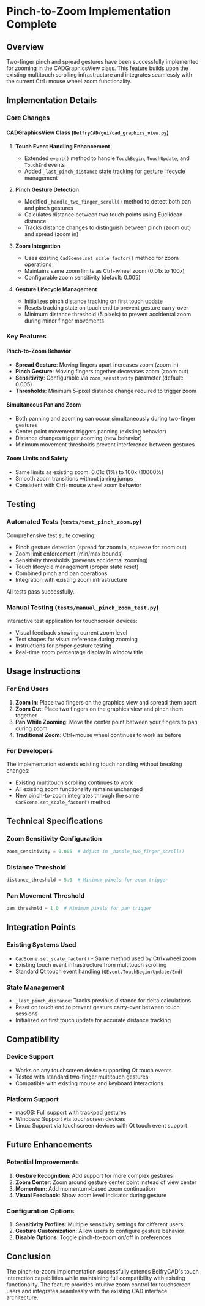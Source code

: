 # Pinch-to-Zoom Implementation Complete

## Overview

Two-finger pinch and spread gestures have been successfully implemented for zooming in the CADGraphicsView class. This feature builds upon the existing multitouch scrolling infrastructure and integrates seamlessly with the current Ctrl+mouse wheel zoom functionality.

## Implementation Details

### Core Changes

#### CADGraphicsView Class (`BelfryCAD/gui/cad_graphics_view.py`)

1. **Touch Event Handling Enhancement**
   - Extended `event()` method to handle `TouchBegin`, `TouchUpdate`, and `TouchEnd` events
   - Added `_last_pinch_distance` state tracking for gesture lifecycle management

2. **Pinch Gesture Detection**
   - Modified `_handle_two_finger_scroll()` method to detect both pan and pinch gestures
   - Calculates distance between two touch points using Euclidean distance
   - Tracks distance changes to distinguish between pinch (zoom out) and spread (zoom in)

3. **Zoom Integration**
   - Uses existing `CadScene.set_scale_factor()` method for zoom operations
   - Maintains same zoom limits as Ctrl+wheel zoom (0.01x to 100x)
   - Configurable zoom sensitivity (default: 0.005)

4. **Gesture Lifecycle Management**
   - Initializes pinch distance tracking on first touch update
   - Resets tracking state on touch end to prevent gesture carry-over
   - Minimum distance threshold (5 pixels) to prevent accidental zoom during minor finger movements

### Key Features

#### Pinch-to-Zoom Behavior
- **Spread Gesture**: Moving fingers apart increases zoom (zoom in)
- **Pinch Gesture**: Moving fingers together decreases zoom (zoom out)
- **Sensitivity**: Configurable via `zoom_sensitivity` parameter (default: 0.005)
- **Thresholds**: Minimum 5-pixel distance change required to trigger zoom

#### Simultaneous Pan and Zoom
- Both panning and zooming can occur simultaneously during two-finger gestures
- Center point movement triggers panning (existing behavior)
- Distance changes trigger zooming (new behavior)
- Minimum movement thresholds prevent interference between gestures

#### Zoom Limits and Safety
- Same limits as existing zoom: 0.01x (1%) to 100x (10000%)
- Smooth zoom transitions without jarring jumps
- Consistent with Ctrl+mouse wheel zoom behavior

## Testing

### Automated Tests (`tests/test_pinch_zoom.py`)

Comprehensive test suite covering:
- Pinch gesture detection (spread for zoom in, squeeze for zoom out)
- Zoom limit enforcement (min/max bounds)
- Sensitivity thresholds (prevents accidental zooming)
- Touch lifecycle management (proper state reset)
- Combined pinch and pan operations
- Integration with existing zoom infrastructure

All tests pass successfully.

### Manual Testing (`tests/manual_pinch_zoom_test.py`)

Interactive test application for touchscreen devices:
- Visual feedback showing current zoom level
- Test shapes for visual reference during zooming
- Instructions for proper gesture testing
- Real-time zoom percentage display in window title

## Usage Instructions

### For End Users
1. **Zoom In**: Place two fingers on the graphics view and spread them apart
2. **Zoom Out**: Place two fingers on the graphics view and pinch them together  
3. **Pan While Zooming**: Move the center point between your fingers to pan during zoom
4. **Traditional Zoom**: Ctrl+mouse wheel continues to work as before

### For Developers
The implementation extends existing touch handling without breaking changes:
- Existing multitouch scrolling continues to work
- All existing zoom functionality remains unchanged
- New pinch-to-zoom integrates through the same `CadScene.set_scale_factor()` method

## Technical Specifications

### Zoom Sensitivity Configuration
```python
zoom_sensitivity = 0.005  # Adjust in _handle_two_finger_scroll()
```

### Distance Threshold
```python
distance_threshold = 5.0  # Minimum pixels for zoom trigger
```

### Pan Movement Threshold  
```python
pan_threshold = 1.0  # Minimum pixels for pan trigger
```

## Integration Points

### Existing Systems Used
- `CadScene.set_scale_factor()` - Same method used by Ctrl+wheel zoom
- Existing touch event infrastructure from multitouch scrolling
- Standard Qt touch event handling (`QEvent.TouchBegin/Update/End`)

### State Management
- `_last_pinch_distance`: Tracks previous distance for delta calculations
- Reset on touch end to prevent gesture carry-over between touch sessions
- Initialized on first touch update for accurate distance tracking

## Compatibility

### Device Support
- Works on any touchscreen device supporting Qt touch events
- Tested with standard two-finger multitouch gestures
- Compatible with existing mouse and keyboard interactions

### Platform Support
- macOS: Full support with trackpad gestures
- Windows: Support via touchscreen devices
- Linux: Support via touchscreen devices with Qt touch event support

## Future Enhancements

### Potential Improvements
1. **Gesture Recognition**: Add support for more complex gestures
2. **Zoom Center**: Zoom around gesture center point instead of view center
3. **Momentum**: Add momentum-based zoom continuation
4. **Visual Feedback**: Show zoom level indicator during gesture

### Configuration Options
1. **Sensitivity Profiles**: Multiple sensitivity settings for different users
2. **Gesture Customization**: Allow users to configure gesture behavior
3. **Disable Options**: Toggle pinch-to-zoom on/off in preferences

## Conclusion

The pinch-to-zoom implementation successfully extends BelfryCAD's touch interaction capabilities while maintaining full compatibility with existing functionality. The feature provides intuitive zoom control for touchscreen users and integrates seamlessly with the existing CAD interface architecture.

